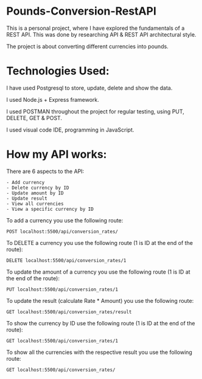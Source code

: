 # Pounds-Conversion-RestAPI
This is a personal project, where I have explored the fundamentals of a REST API. This was done by researching API & REST API architectural style.

The project is about converting different currencies into pounds.

# Technologies Used:

I have used Postgresql to store, update, delete and show the data. 

I used Node.js + Express framework.

I used POSTMAN throughout the project for regular testing, using PUT, DELETE, GET & POST. 

I used visual code IDE, programming in JavaScript.

# How my API works:

There are 6 aspects to the API:

    - Add currency
    - Delete currency by ID
    - Update amount by ID
    - Update result
    - View all currencies
    - View a specific currency by ID

To add a currency you use the following route: 

    POST localhost:5500/api/conversion_rates/

To DELETE a currency you use the following route (1 is ID at the end of the route): 

    DELETE localhost:5500/api/conversion_rates/1 

To update the amount of a currency you use the following route (1 is ID at the end of the route): 

    PUT localhost:5500/api/conversion_rates/1

To update the result (calculate Rate * Amount) you use the following route:

    GET localhost:5500/api/conversion_rates/result

To show the currency by ID use the following route (1 is ID at the end of the route):

    GET localhost:5500/api/conversion_rates/1

To show all the currencies with the respective result you use the following route:

    GET localhost:5500/api/conversion_rates/
